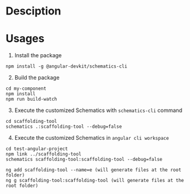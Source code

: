 # Desciption
# Usages
1. Install the package
```
npm install -g @angular-devkit/schematics-cli
```

2. Build the package
```
cd my-component
npm install
npm run build-watch
```

3. Execute the customized Schematics with `schematics-cli` command
```
cd scaffolding-tool
schematics .:scaffolding-tool --debug=false
```

4. Execute the customized Schematics in `angular cli workspace`
```
cd test-angular-project
npm link ../scaffolding-tool
schematics scaffolding-tool:scaffolding-tool --debug=false

ng add scaffolding-tool --name=e (will generate files at the root folder)
ng g scaffolding-tool:scaffolding-tool (will generate files at the root folder)
```